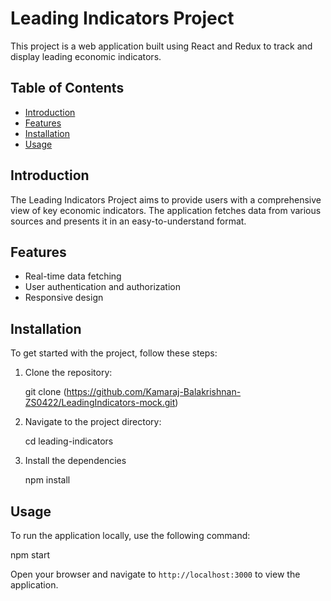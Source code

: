 # Leading Indicators Project

This project is a web application built using React and Redux to track and display leading economic indicators.

## Table of Contents
- [Introduction](#introduction)
- [Features](#features)
- [Installation](#installation)
- [Usage](#usage)


## Introduction
The Leading Indicators Project aims to provide users with a comprehensive view of key economic indicators. The application fetches data from various sources and presents it in an easy-to-understand format.

## Features
- Real-time data fetching
- User authentication and authorization
- Responsive design

## Installation
To get started with the project, follow these steps:

1. Clone the repository:
    
    git clone (https://github.com/Kamaraj-Balakrishnan-ZS0422/LeadingIndicators-mock.git)

2. Navigate to the project directory:

    cd leading-indicators

3. Install the dependencies

    npm install

## Usage
To run the application locally, use the following command:

npm start

Open your browser and navigate to `http://localhost:3000` to view the application.

